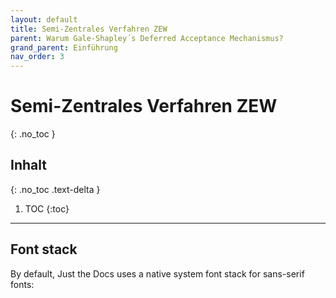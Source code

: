 ```yaml
---
layout: default
title: Semi-Zentrales Verfahren ZEW
parent: Warum Gale-Shapley´s Deferred Acceptance Mechanismus?
grand_parent: Einführung
nav_order: 3
---
```


# Semi-Zentrales Verfahren ZEW
{: .no_toc }

## Inhalt
{: .no_toc .text-delta }

1. TOC
{:toc}

---

## Font stack

By default, Just the Docs uses a native system font stack for sans-serif fonts:

